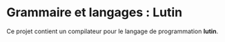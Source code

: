 # Grammaire et langages : Lutin

Ce projet contient un compilateur pour le langage de programmation **lutin**.